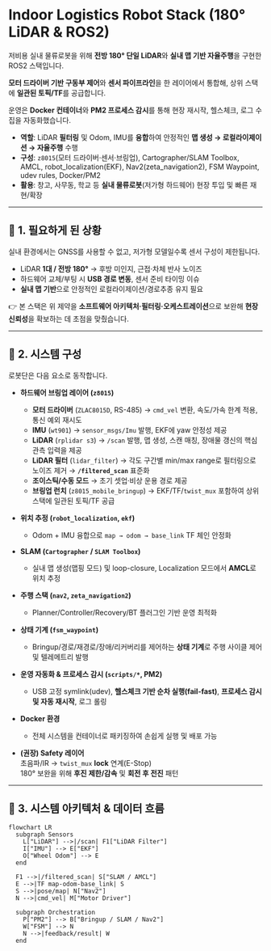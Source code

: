 # Indoor Logistics Robot Stack (180° LiDAR & ROS2)

저비용 실내 물류로봇을 위해 **전방 180° 단일 LiDAR**와 **실내 맵 기반 자율주행**을 구현한 ROS2 스택입니다.  

**모터 드라이버 기반 구동부 제어**와 **센서 파이프라인**을 한 레이어에서 통합해, 상위 스택에 **일관된 토픽/TF**를 공급합니다.  

운영은 **Docker 컨테이너**와 **PM2 프로세스 감시**를 통해 현장 재시작, 헬스체크, 로그 수집을 자동화했습니다.

- **역할**: LiDAR **필터링** 및 Odom, IMU를 **융합**하여 안정적인 **맵 생성 → 로컬라이제이션 → 자율주행** 수행  
- **구성**: `z8015`(모터 드라이버·센서·브링업), Cartographer/SLAM Toolbox, AMCL, robot_localization(EKF), Nav2(zeta_navigation2), FSM Waypoint, udev rules, Docker/PM2  
- **활용**: 창고, 사무동, 학교 등 **실내 물류로봇**(저가형 하드웨어) 현장 투입 및 빠른 재현/확장

---

## 📌 1. 필요하게 된 상황

실내 환경에서는 GNSS를 사용할 수 없고, 저가형 모델일수록 센서 구성이 제한됩니다.

- LiDAR **1대 / 전방 180°** → 후방 미인지, 근접·차체 반사 노이즈  
- 하드웨어 교체/부팅 시 **USB 경로 변동**, 센서 준비 타이밍 이슈  
- **실내 맵 기반**으로 안정적인 로컬라이제이션/경로추종 유지 필요

👉 본 스택은 위 제약을 **소프트웨어 아키텍처·필터링·오케스트레이션**으로 보완해 **현장 신뢰성**을 확보하는 데 초점을 맞췄습니다.

---

## 🔧 2. 시스템 구성

로봇단은 다음 요소로 동작합니다.

- **하드웨어 브링업 레이어 (`z8015`)**
  - **모터 드라이버** (`ZLAC8015D`, RS-485) → `cmd_vel` 변환, 속도/가속 한계 적용, 통신 예외 재시도
  - **IMU** (`wt901`) → `sensor_msgs/Imu` 발행, EKF에 yaw 안정성 제공
  - **LiDAR** (`rplidar s3`) → `/scan` 발행, 맵 생성, 스캔 매칭, 장애물 갱신의 핵심 관측 입력을 제공
  - **LiDAR 필터** (`lidar_filter`) → 각도 구간별 min/max range로 필터링으로 노이즈 제거 → **`/filtered_scan`** 표준화
  - **조이스틱/수동 모드** → 초기 셋업·비상 운용 경로 제공
  - **브링업 런치** (`z8015_mobile_bringup`) → EKF/TF/`twist_mux` 포함하여 상위 스택에 일관된 토픽/TF 공급

- **위치 추정 (`robot_localization`, `ekf`)**  
  - Odom + IMU 융합으로 `map → odom → base_link` TF 체인 안정화

- **SLAM (`Cartographer` / `SLAM Toolbox`)**  
  - 실내 맵 생성(맵핑 모드) 및 loop-closure, Localization 모드에서 **AMCL**로 위치 추정

- **주행 스택 (`nav2`, `zeta_navigation2`)**  
  - Planner/Controller/Recovery/BT 플러그인 기반 운영 최적화

- **상태 기계 (`fsm_waypoint`)**  
  - Bringup/경로/재경로/장애/리커버리를 제어하는 **상태 기계**로 주행 사이클 제어 및 텔레메트리 발행

- **운영 자동화 & 프로세스 감시 (`scripts/*`, PM2)**  
  - USB 고정 symlink(udev), **헬스체크 기반 순차 실행(fail-fast)**, **프로세스 감시 및 자동 재시작**, 로그 롤링

- **Docker 환경**  
  - 전체 시스템을 컨테이너로 패키징하여 손쉽게 실행 및 배포 가능

- **(권장) Safety 레이어**  
  초음파/IR → `twist_mux` **lock** 연계(E-Stop)  
  180° 보완을 위해 **후진 제한/감속** 및 **회전 후 전진** 패턴

---

## 🔀 3. 시스템 아키텍처 & 데이터 흐름

```mermaid
flowchart LR
  subgraph Sensors
    L["LiDAR"] -->|/scan| F1["LiDAR Filter"]
    I["IMU"] --> E["EKF"]
    O["Wheel Odom"] --> E
  end

  F1 -->|/filtered_scan| S["SLAM / AMCL"]
  E -->|TF map-odom-base_link| S
  S -->|pose/map| N["Nav2"]
  N -->|cmd_vel| M["Motor Driver"]

  subgraph Orchestration
    P["PM2"] --> B["Bringup / SLAM / Nav2"]
    W["FSM"] --> N
    N -->|feedback/result| W
  end
```